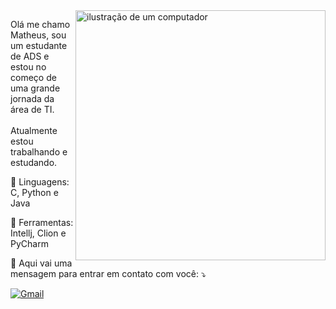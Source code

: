 
<img src="https://raw.githubusercontent.com/MicaelliMedeiros/micaellimedeiros/master/image/computer-illustration.png" alt="ilustração de um computador" min-width="400px" max-width="400px" width="400px" align="right">

<p align="left"> 
  Olá me chamo Matheus, sou um estudante de ADS e estou no começo de uma grande jornada da área de TI.<br><br>
  Atualmente estou trabalhando e estudando.
</p>
<p align="left">
  🦄 Linguagens: C, Python e Java
</p>

<p align="left">
  💼 Ferramentas: Intellj, Clion e PyCharm
</p>

<p align="left">
  💌 Aqui vai uma mensagem para entrar em contato com você: ⤵️
</p>

<p align="left">
  <a href="#" title="Gmail">
  <img src="https://img.shields.io/badge/-Gmail-FF0000?style=flat-square&labelColor=FF0000&logo=gmail&logoColor=white&link=matheuusnasciment@gmail.com" alt="Gmail"/></a>
</p>
